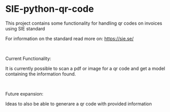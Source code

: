 # SIE-python-qr-code

This project contains some functionality for handling qr codes on invoices using SIE standard

For information on the standard read more on: https://sie.se/

<br/>


Current Functionality:

It is currently possible to scan a pdf or image for a qr code and get a model containing the information found.

<br/>

Future expansion:

Ideas to also be able to generare a qr code with provided information

